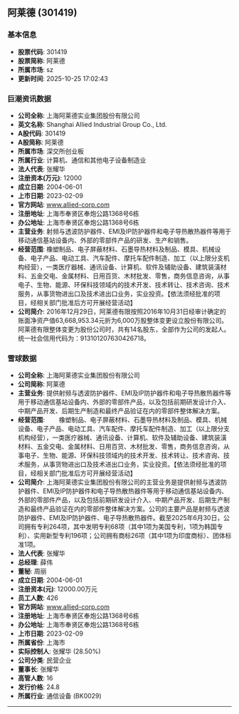 ## 阿莱德 (301419)

### 基本信息

- **股票代码**: 301419
- **股票简称**: 阿莱德
- **所属市场**: sz
- **更新时间**: 2025-10-25 17:02:43

### 巨潮资讯数据

- **公司全称**: 上海阿莱德实业集团股份有限公司
- **英文名称**: Shanghai Allied Industrial Group Co., Ltd.
- **A股代码**: 301419
- **A股简称**: 阿莱德
- **所属市场**: 深交所创业板
- **所属行业**: 计算机、通信和其他电子设备制造业
- **法人代表**: 张耀华
- **注册资本(万元)**: 12000
- **成立日期**: 2004-06-01
- **上市日期**: 2023-02-09
- **官方网站**: www.allied-corp.com
- **注册地址**: 上海市奉贤区奉炮公路1368号6栋
- **办公地址**: 上海市奉贤区奉炮公路1368号6栋
- **主营业务**: 射频与透波防护器件、EMI及IP防护器件和电子导热散热器件等用于移动通信基站设备内、外部的零部件产品的研发、生产和销售。
- **经营范围**: 橡塑制品、电子屏蔽材料、石墨导热材料及制品、模具、机械设备、电子产品、电动工具、汽车配件、摩托车配件制造、加工（以上限分支机构经营），一类医疗器械、通讯设备、计算机、软件及辅助设备、建筑装潢材料、五金交电、金属材料、日用百货、木材批发、零售，商务信息咨询，从事电子、生物、能源、环保科技领域内的技术开发、技术转让、技术咨询、技术服务，从事货物进出口及技术进出口业务，实业投资。【依法须经批准的项目，经相关部门批准后方可开展经营活动】
- **公司简介**: 2016年12月29日，阿莱德有限按照2016年10月31日经审计确定的账面净资产值63,668,953.34元折为6,000万股整体变更设立股份有限公司。阿莱德有限整体变更为股份公司时，共有14名股东，全部作为公司的发起人。统一社会信用代码为：913101207630426718。

### 雪球数据

- **公司全称**: 上海阿莱德实业集团股份有限公司
- **公司简称**: 阿莱德
- **主营业务**: 提供射频与透波防护器件、EMI及IP防护器件和电子导热散热器件等用于移动通信基站设备内、外部的零部件产品，以及包括前期研发设计介入、中期产品开发、后期生产制造和最终产品验证在内的零部件整体解决方案。
- **经营范围**: 　　橡塑制品、电子屏蔽材料、石墨导热材料及制品、模具、机械设备、电子产品、电动工具、汽车配件、摩托车配件制造、加工（以上限分支机构经营），一类医疗器械、通讯设备、计算机、软件及辅助设备、建筑装潢材料、五金交电、金属材料、日用百货、木材批发、零售，商务信息咨询，从事电子、生物、能源、环保科技领域内的技术开发、技术转让、技术咨询、技术服务，从事货物进出口及技术进出口业务，实业投资。【依法须经批准的项目，经相关部门批准后方可开展经营活动】
- **公司简介**: 上海阿莱德实业集团股份有限公司的主营业务是提供射频与透波防护器件、EMI及IP防护器件和电子导热散热器件等用于移动通信基站设备内、外部的零部件产品，以及包括前期研发设计介入、中期产品开发、后期生产制造和最终产品验证在内的零部件整体解决方案。公司的主要产品是射频与透波防护器件、EMI及IP防护器件、电子导热散热器件。截至2025年6月30日，公司拥有专利264项，其中发明专利68项（其中1项为美国专利，1项为韩国专利）、实用新型专利196项；公司拥有商标26项（其中1项为印度商标）、团体标准1项。
- **法人代表**: 张耀华
- **总经理**: 薛伟
- **董秘**: 周丽
- **成立日期**: 2004-06-01
- **注册资本(元)**: 12000.00万元
- **员工人数**: 426
- **官方网站**: www.allied-corp.com
- **注册地址**: 上海市奉贤区奉炮公路1368号6栋
- **办公地址**: 上海市奉贤区奉炮公路1368号6栋
- **上市日期**: 2023-02-09
- **所属省份**: 上海市
- **实际控制人**: 张耀华 (28.50%)
- **公司分类**: 民营企业
- **董事长**: 张耀华
- **高管人数**: 16
- **发行价格**: 24.8
- **所属行业**: 通信设备 (BK0029)

---